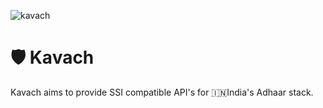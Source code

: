 ![kavach](https://github.com/didintern/kavach/assets/8111964/3b212a8a-c81d-4173-9c0b-f10b9e9bec5f)


# 🛡 Kavach
Kavach aims to provide SSI compatible API's for 🇮🇳India's Adhaar stack.
